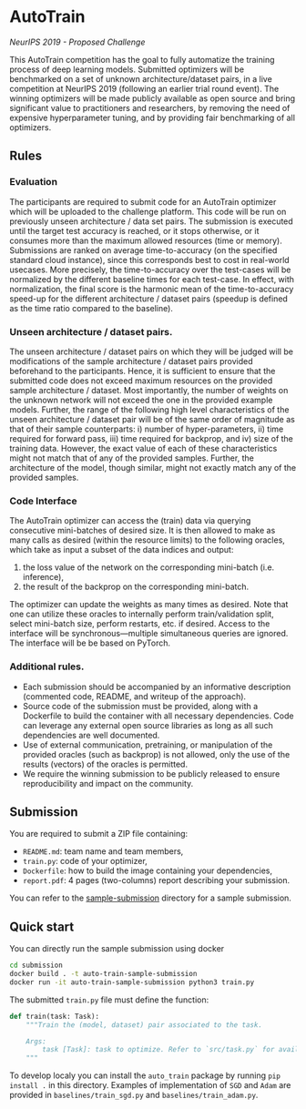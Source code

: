 # AutoTrain

*NeurIPS 2019 - Proposed Challenge*

This AutoTrain competition has the goal to fully automatize the training
process of deep learning models. Submitted optimizers will be benchmarked on a set of
unknown architecture/dataset pairs, in a live competition at NeurIPS 2019 (following
an earlier trial round event). The winning optimizers will be made publicly available as
open source and bring significant value to practitioners and researchers, by removing
the need of expensive hyperparameter tuning, and by providing fair benchmarking of
all optimizers.



## Rules

### Evaluation

The participants are required to submit code for an AutoTrain optimizer which will be uploaded to the challenge platform. This code will be run on previously unseen architecture / data set pairs. The submission is executed until the target test accuracy is reached, or it stops otherwise, or it consumes more than the maximum allowed resources (time or memory). Submissions are ranked on average time-to-accuracy (on the specified standard cloud instance), since this corresponds best to cost in real-world usecases. More precisely, the time-to-accuracy over the test-cases will be normalized by the different baseline times for each test-case. In effect, with normalization, the final score is the harmonic mean of the time-to-accuracy speed-up for the different architecture / dataset pairs (speedup is defined as the time ratio compared to the baseline).

### Unseen architecture / dataset pairs.

 The unseen architecture / dataset pairs on which they will be judged will be modifications of the sample architecture / dataset pairs provided beforehand to the participants. Hence, it is sufficient to ensure that the submitted code does not exceed maximum resources on the provided sample architecture / dataset. Most importantly, the number of weights on the unknown network will not exceed the one in the provided example models. Further, the range of the following high level characteristics of the unseen architecture / dataset pair will be of the same order of magnitude as that of their sample counterparts: i) number of hyper-parameters, ii) time required for forward pass, iii) time required for backprop, and iv) size of the training data. However, the exact value of each of these characteristics might not match that of any of the provided samples. Further, the architecture of the model, though similar, might not exactly match any of the provided samples.

### Code Interface

The AutoTrain optimizer can access the (train) data via querying consecutive mini-batches of desired size. It is then allowed to make as many calls as desired (within the resource limits) to the following oracles, which take as input a subset of the data indices and output:

1. the loss value of the network on the corresponding mini-batch (i.e. inference),
2. the result of the backprop on the corresponding mini-batch.

The optimizer can update the weights as many times as desired. Note that one can utilize these oracles to internally perform train/validation split, select mini-batch size, perform restarts, etc. if desired. Access to the interface will be synchronous—multiple simultaneous queries are ignored. The interface will be be based on PyTorch.

### Additional rules.

- Each submission should be accompanied by an informative description (commented code, README, and writeup of the approach).
- Source code of the submission must be provided, along with a Dockerfile to build the container with all necessary dependencies. Code can leverage any external open source libraries as long as all such dependencies are well documented.
- Use of external communication, pretraining, or manipulation of the provided oracles (such as backprop) is not allowed, only the use of the results (vectors) of the oracles is permitted.
- We require the winning submission to be publicly released to ensure reproducibility and impact on the community.

## Submission

You are required to submit a ZIP file containing:

- `README.md`: team name and team members,
- `train.py`: code of your optimizer,
- `Dockerfile`: how to build the image containing your dependencies,
- `report.pdf`: 4 pages (two-columns) report describing your submission.

You can refer to the [sample-submission](./sample-submission) directory for a sample submission.

## Quick start

You can directly run the sample submission using docker

```bash
cd submission
docker build . -t auto-train-sample-submission
docker run -it auto-train-sample-submission python3 train.py
```

The submitted `train.py` file must define the function:

```python
def train(task: Task):
    """Train the (model, dataset) pair associated to the task.

    Args:
        task [Task]: task to optimize. Refer to `src/task.py` for available functions.
    """
```

To develop localy you can install the `auto_train` package by running `pip install .` in this directory.
Examples of implementation of `SGD` and `Adam` are provided in `baselines/train_sgd.py` and `baselines/train_adam.py`.
